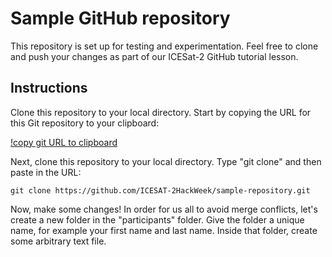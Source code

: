 # Sample GitHub repository

This repository is set up for testing and experimentation. Feel free to clone and push your changes as part of our ICESat-2 GitHub tutorial lesson.

## Instructions

Clone this repository to your local directory. Start by copying the URL for this Git repository to your clipboard:

[!copy git URL to clipboard](img/clone-copy-clipboard.png)

Next, clone this repository to your local directory. Type "git clone" and then paste in the URL:

 ```git clone https://github.com/ICESAT-2HackWeek/sample-repository.git```

Now, make some changes! In order for us all to avoid merge conflicts, let's create a new folder in the "participants" folder. Give the folder a unique name, for example your first name and last name. Inside that folder, create some arbitrary text file. 
